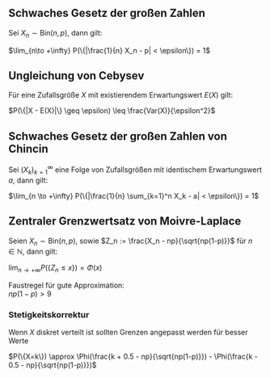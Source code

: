 
## Schwaches Gesetz der großen Zahlen

Sei $X_n \sim \text{Bin}(n,p)$, dann gilt:

$\lim_{n\to +\infty} P(\{|\frac{1}{n} X_n - p| < \epsilon\}) = 1$

## Ungleichung von Cebysev

Für eine Zufallsgröße $X$ mit existierendem Erwartungswert $E(X)$ gilt:

$P(\{|X - E(X)|\} \geq \epsilon) \leq \frac{Var(X)}{\epsilon^2}$

## Schwaches Gesetz der großen Zahlen von Chincin

Sei $(X_k)_{k=1}^\infty$ eine Folge von Zufallsgrößen mit identischem Erwartungswert $a$, dann gilt:

$\lim_{n \to +\infty} P(\{|\frac{1}{n} \sum_{k=1}^n X_k - a| < \epsilon\}) = 1$

## Zentraler Grenzwertsatz von Moivre-Laplace

Seien $X_n \sim \text{Bin}(n,p)$, sowie $Z_n := \frac{X_n - np}{\sqrt{np(1-p)}}$ für $n \in \mathbb{N}$,
dann gilt:

$\lim_{n \to +\infty} P(\{Z_n \leq x\}) = \Phi(x)$

Faustregel für gute Approximation:  
$np(1-p) > 9$

### Stetigkeitskorrektur

Wenn $X$ diskret verteilt ist sollten Grenzen angepasst werden für besser Werte

$P(\{X=k\}) \approx \Phi(\frac{k + 0.5 - np}{\sqrt{np(1-p)}}) -  \Phi(\frac{k - 0.5 - np}{\sqrt{np(1-p)}})$